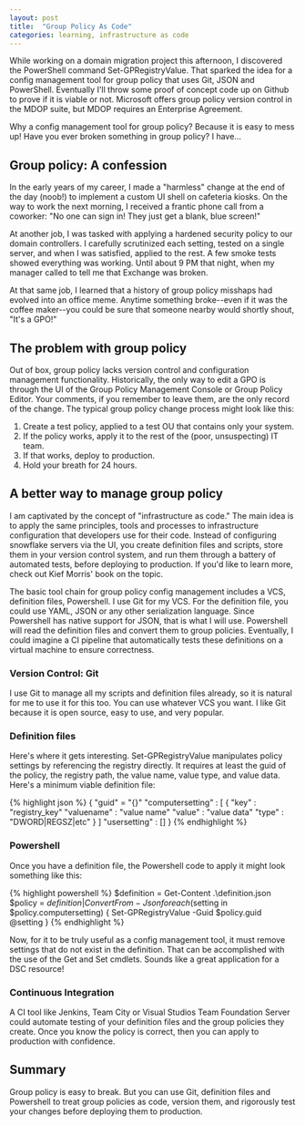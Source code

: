 ```yaml
---
layout: post
title:  "Group Policy As Code"
categories: learning, infrastructure as code
---
```

While working on a domain migration project this afternoon, I discovered the PowerShell command Set-GPRegistryValue. That sparked the idea for a config management tool for group policy that uses Git, JSON and PowerShell. Eventually I'll throw some proof of concept code up on Github to prove if it is viable or not. Microsoft offers group policy version control in the MDOP suite, but MDOP requires an Enterprise Agreement.

Why a config management tool for group policy? Because it is easy to mess up! Have you ever broken something in group policy? I have...

## Group policy: A confession

In the early years of my career, I made a "harmless" change at the end of the day (noob!) to implement a custom UI shell on cafeteria kiosks. On the way to work the next morning, I received a frantic phone call from a coworker: "No one can sign in! They just get a blank, blue screen!"

At another job, I was tasked with applying a hardened security policy to our domain controllers. I carefully scrutinized each setting, tested on a single server, and when I was satisfied, applied to the rest. A few smoke tests showed everything was working. Until about 9 PM that night, when my manager called to tell me that Exchange was broken.

At that same job, I learned that a history of group policy misshaps had evolved into an office meme. Anytime something broke--even if it was the coffee maker--you could be sure that someone nearby would shortly shout, "It's a GPO!"

## The problem with group policy

Out of box, group policy lacks version control and configuration management functionality. Historically, the only way to edit a GPO is through the UI of the Group Policy Management Console or Group Policy Editor. Your comments, if you remember to leave them, are the only record of the change. The typical group policy change process might look like this:

  1. Create a test policy, applied to a test OU that contains only your system.
  2. If the policy works, apply it to the rest of the (poor, unsuspecting) IT team.
  3. If that works, deploy to production.
  4. Hold your breath for 24 hours.

## A better way to manage group policy

I am captivated by the concept of "infrastructure as code." The main idea is to apply the same principles, tools and processes to infrastructure configuration that developers use for their code. Instead of configuring snowflake servers via the UI, you create definition files and scripts, store them in your version control system, and run them through a battery of automated tests, before deploying to production. If you'd like to learn more, check out Kief Morris' book on the topic.

The basic tool chain for group policy config management includes a VCS, definition files, Powershell. I use Git for my VCS. For the definition file, you could use YAML, JSON or any other serialization language. Since Powershell has native support for JSON, that is what I will use. Powershell will read the definition files and convert them to group policies. Eventually, I could imagine a CI pipeline that automatically tests these definitions on a virtual machine to ensure correctness.

### Version Control: Git

I use Git to manage all my scripts and definition files already, so it is natural for me to use it for this too. You can use whatever VCS you want. I like Git because it is open source, easy to use, and very popular.

### Definition files

Here's where it gets interesting. Set-GPRegistryValue manipulates policy settings by referencing the registry directly. It requires at least the guid of the policy, the registry path, the value name, value type, and value data. Here's a minimum viable definition file:

{% highlight json %}
{
	"guid" = "{<guid>}"
	"computersetting" : [
		{
			"key" : "registry_key"
			"valuename" : "value name"
			"value" : "value data"
			"type" : "DWORD|REGSZ|etc"
		}
	]
	"usersetting" : []
}
{% endhighlight %}

### Powershell

Once you have a definition file, the Powershell code to apply it might look something like this:

{% highlight powershell %}
$definition = Get-Content .\definition.json
$policy = $definition | ConvertFrom-Json
foreach($setting in $policy.computersetting) {
	Set-GPRegistryValue -Guid $policy.guid @setting
}
{% endhighlight %}

Now, for it to be truly useful as a config management tool, it must remove settings that do not exist in the definition. That can be accomplished with the use of the Get and Set cmdlets. Sounds like a great application for a DSC resource!

### Continuous Integration

A CI tool like Jenkins, Team City or Visual Studios Team Foundation Server could automate testing of your definition files and the group policies they create. Once you know the policy is correct, then you can apply to production with confidence.

## Summary

Group policy is easy to break. But you can use Git, definition files and Powershell to treat group policies as code, version them, and rigorously test your changes before deploying them to production.